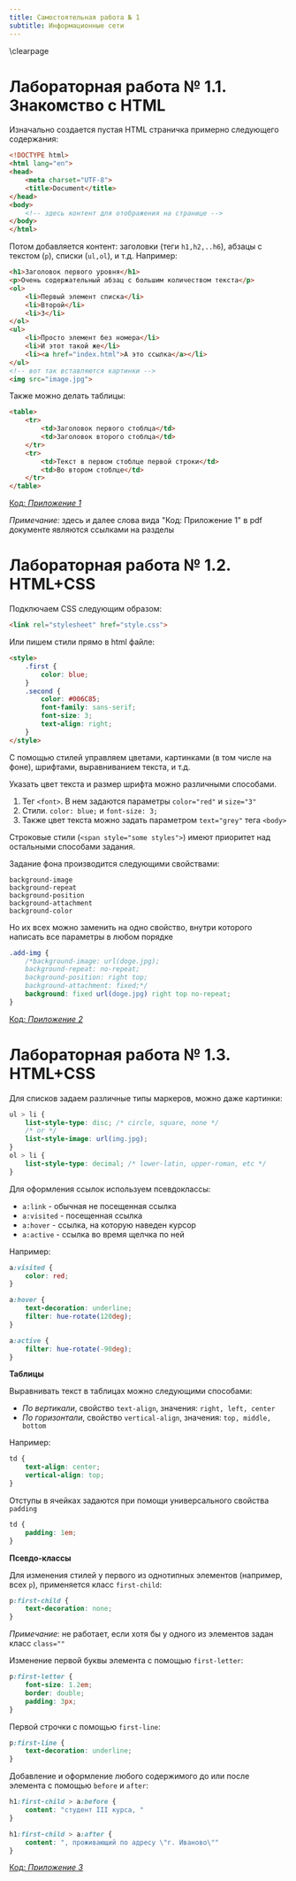 ```yaml
---
title: Самостоятельная работа № 1
subtitle: Информационные сети
---
```

\clearpage

# Лабораторная работа № 1.1. Знакомство с HTML

Изначально создается пустая HTML страничка примерно следующего содержания:

```html
<!DOCTYPE html>
<html lang="en">
<head>
	<meta charset="UTF-8">
	<title>Document</title>
</head>
<body>
	<!-- здесь контент для отображения на странице -->
</body>
</html>
```

Потом добавляется контент: заголовки (теги `h1,h2,..h6`), абзацы с текстом (`p`), списки (`ul,ol`), и т.д. Например:

```html
<h1>Заголовок первого уровня</h1>
<p>Очень содержательный абзац с большим количеством текста</p>
<ol>
	<li>Первый элемент списка</li>
	<li>Второй</li>
	<li>3</li>
</ol>
<ul>
	<li>Просто элемент без номера</li>
	<li>И этот такой же</li>
	<li><a href="index.html">А это ссылка</a></li>
</ul>
<!-- вот так вставляются картинки -->
<img src="image.jpg">
```

Также можно делать таблицы:

```html
<table>
	<tr>
		<td>Заголовок первого стоблца</td>
		<td>Заголовок второго стоблца</td>
	</tr>
	<tr>
		<td>Текст в первом стоблце первой строки</td>
		<td>Во втором стоблце</td>
	</tr>
</table>
```

[Код: *Приложение 1*](#приложение-1)

*Примечание:* здесь и далее слова вида "Код: Приложение 1" в pdf документе являются ссылками на разделы

# Лабораторная работа № 1.2. HTML+CSS

Подключаем CSS следующим образом:

```html
<link rel="stylesheet" href="style.css">
```

Или пишем стили прямо в html файле:

```html
<style>
	.first {
		color: blue;
	}
	.second {
		color: #006C85;
		font-family: sans-serif;
		font-size: 3;
		text-align: right;
	}
</style>
```

С помощью стилей управляем цветами, картинками (в том числе на фоне), шрифтами, выравниванием текста, и т.д.

Указать цвет текста и размер шрифта можно различными способами.

1. Тег `<font>`. В нем задаются параметры `color="red"` и `size="3"`
2. Стили. `color: blue;` и `font-size: 3;`
3. Также цвет текста можно задать параметром `text="grey"` тега `<body>`

Строковые стили (`<span style="some styles">`) имеют приоритет над остальными способами задания.

Задание фона производится следующими свойствами:

```
background-image
background-repeat
background-position
background-attachment
background-color
```

Но их всех можно заменить на одно свойство, внутри которого написать все параметры в любом порядке

```css
.add-img {
	/*background-image: url(doge.jpg);
	background-repeat: no-repeat;
	background-position: right top;
	background-attachment: fixed;*/
	background: fixed url(doge.jpg) right top no-repeat;
}
```

[Код: *Приложение 2*](#приложение-2)

# Лабораторная работа № 1.3. HTML+CSS

Для списков задаем различные типы маркеров, можно даже картинки:

```css
ul > li {
	list-style-type: disc; /* circle, square, none */
	/* or */
	list-style-image: url(img.jpg);
}
ol > li {
	list-style-type: decimal; /* lower-latin, upper-roman, etc */
}
```

Для оформления ссылок используем псевдоклассы:

- `a:link` - обычная не посещенная ссылка
- `a:visited` - посещенная ссылка
- `а:hover` - ссылка, на которую наведен курсор
- `a:active` - ссылка во время щелчка по ней

Например:

```css
a:visited {
	color: red;
}

a:hover {
	text-decoration: underline;
	filter: hue-rotate(120deg);
}

a:active {
	filter: hue-rotate(-90deg);
}
```

**Таблицы**

Выравнивать текст в таблицах можно следующими способами:

- *По вертикали*, свойство `text-align`, значения: `right, left, center`
- *По горизонтали*, свойство `vertical-align`, значения: `top, middle, bottom`

Например:

```css
td {
	text-align: center;
	vertical-align: top;
}
```

Отступы в ячейках задаются при помощи универсального свойства `padding`

```css
td {
	padding: 1em;
}
```

**Псевдо-классы**

Для изменения стилей у первого из однотипных элементов (например, всех `p`), применяется класс `first-child`:

```css
p:first-child {
	text-decoration: none;
}
```

*Примечание*: не работает, если хотя бы у одного из элементов задан класс `class=""`

Изменение первой буквы элемента с помощью `first-letter`:

```css
p:first-letter {
	font-size: 1.2em;
	border: double;
	padding: 3px;
}
```

Первой строчки с помощью `first-line`:

```css
p:first-line {
	text-decoration: underline;
}
```

Добавление и оформление любого содержимого до или после элемента с помощью `before` и `after`:

```css
h1:first-child > a:before {
	content: "студент III курса, "
}

h1:first-child > a:after {
	content: ", проживающий по адресу \"г. Иваново\""
}
```

[Код: *Приложение 3*](#приложение-3)
